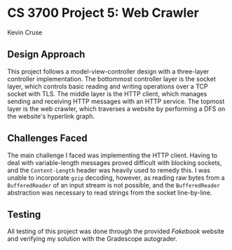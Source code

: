 # CS 3700 Project 5: Web Crawler
Kevin Cruse

## Design Approach
This project follows a model-view-controller design with a three-layer controller implementation. The bottommost
controller layer is the socket layer, which controls basic reading and writing operations over a TCP socket with TLS.
The middle layer is the HTTP client, which manages sending and receiving HTTP messages with an HTTP service. The topmost
layer is the web crawler, which traverses a website by performing a DFS on the website's hyperlink graph.

## Challenges Faced
The main challenge I faced was implementing the HTTP client. Having to deal with variable-length messages proved
difficult with blocking sockets, and the `Content-Length` header was heavily used to remedy this. I was unable to
incorporate `gzip` decoding, however, as reading raw bytes from a `BufferedReader` of an input stream is not possible,
and the `BufferedReader` abstraction was necessary to read strings from the socket line-by-line.

## Testing
All testing of this project was done through the provided *Fakebook* website and verifying my solution with the
Gradescope autograder.
